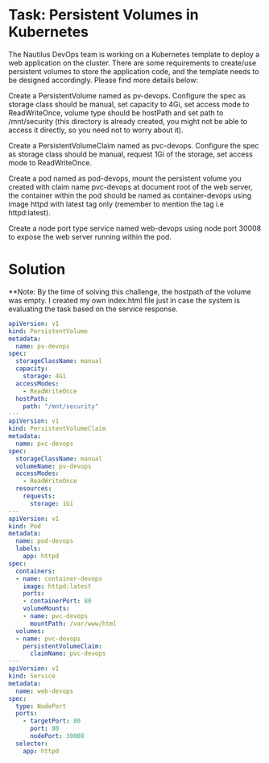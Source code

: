 # Task: Persistent Volumes in Kubernetes

The Nautilus DevOps team is working on a Kubernetes template to deploy a web application on the cluster. There are some requirements to create/use persistent volumes to store the application code, and the template needs to be designed accordingly. Please find more details below:


Create a PersistentVolume named as pv-devops. Configure the spec as storage class should be manual, set capacity to 4Gi, set access mode to ReadWriteOnce, volume type should be hostPath and set path to /mnt/security (this directory is already created, you might not be able to access it directly, so you need not to worry about it).

Create a PersistentVolumeClaim named as pvc-devops. Configure the spec as storage class should be manual, request 1Gi of the storage, set access mode to ReadWriteOnce.

Create a pod named as pod-devops, mount the persistent volume you created with claim name pvc-devops at document root of the web server, the container within the pod should be named as container-devops using image httpd with latest tag only (remember to mention the tag i.e httpd:latest).

Create a node port type service named web-devops using node port 30008 to expose the web server running within the pod.

# Solution

**Note: By the time of solving this challenge, the hostpath of the volume was empty. I created my own index.html file just in case the system is evaluating the task based on the service response.

```yaml
apiVersion: v1
kind: PersistentVolume
metadata:
  name: pv-devops
spec:
  storageClassName: manual
  capacity:
    storage: 4Gi
  accessModes:
    - ReadWriteOnce
  hostPath:
    path: "/mnt/security"
---
apiVersion: v1
kind: PersistentVolumeClaim
metadata:
  name: pvc-devops
spec:
  storageClassName: manual 
  volumeName: pv-devops
  accessModes:
    - ReadWriteOnce
  resources:
    requests:
      storage: 1Gi
---
apiVersion: v1
kind: Pod
metadata:
  name: pod-devops
  labels:
    app: httpd
spec:
  containers:
  - name: container-devops
    image: httpd:latest
    ports:
    - containerPort: 80
    volumeMounts:
    - name: pvc-devops
      mountPath: /var/www/html
  volumes:
  - name: pvc-devops
    persistentVolumeClaim:
      claimName: pvc-devops
---
apiVersion: v1
kind: Service
metadata: 
  name: web-devops
spec:
  type: NodePort
  ports:
    - targetPort: 80
      port: 80
      nodePort: 30008
  selector:    
    app: httpd

```